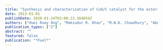 ```yaml
---
title: "Synthesis and characterization of CuO/C catalyst for the esterification of free fatty acid in rubber seed oil"
date: 2013-01-01
publishDate: 2020-01-24T03:00:23.364854Z
authors: ["Huei Ruey Ong", "Maksudur R. Khan", "M.N.K. Chowdhury", "Abu Yousuf", "Chin Kui Cheng"]
publication_types: ["2"]
abstract: ""
featured: false
publication: "*Fuel*"
---
```


